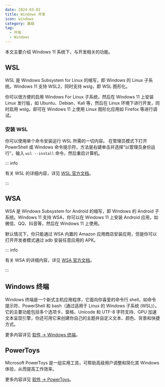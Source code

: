 ```yaml
---
date: 2024-03-02
title: Windows 开发
icon: windows
category: 基础
tag:
  - 开发
  - Windows
---
```


本文主要介绍 Windows 11 系统下，与开发相关的功能。

## WSL

WSL 是 Windows Subsystem for Linux 的缩写，即 Windows 的 Linux 子系统。Windows 11 支持 WSL2，同时支持 wslg，即 WSL 图形化。

你可以很方便的启用 Windows For Linux 子系统，然后在 Windows 11 上安装 Linux 发行版，如 Ubuntu、Debian、Kali 等，然后在 Linux 环境下进行开发，同时启用 wslg，即可在 Windows 11 上使用 Linux 图形化应用如 Firefox 等进行调试。

### 安装 WSL

你可以使用单个命令安装运行 WSL 所需的一切内容。 在管理员模式下打开 PowerShell 或 Windows 命令提示符，方法是右键单击并选择“以管理员身份运行”，输入 `wsl --install` 命令，然后重启计算机。

::: info

有关 WSL 的详细内容，详见 [WSL 官方文档](https://learn.microsoft.com/zh-cn/windows/wsl/)。

:::

## WSA

WSA 是 Windows Subsystem for Android 的缩写，即 Windows 的 Android 子系统。Windows 11 支持 WSA，你可以在 Windows 11 上安装 Android 应用，如微信、QQ、抖音等，然后在 Windows 11 上使用。

默认情况下，你只能通过 WSA 内置的 Amazon 应用商店安装应用，但是你可以打开开发者模式通过 adb 安装任意应用的 APK。

::: info

有关 WSA 的详细内容，详见 [WSA 官方文档](https://learn.microsoft.com/zh-cn/windows/android/wsa/)。

:::

## Windows 终端

Windows 终端是一个新式主机应用程序，它面向你喜爱的命令行 shell，如命令提示符、PowerShell 和 bash（通过适用于 Linux 的 Windows 子系统 (WSL)）。 它的主要功能包括多个选项卡、窗格、Unicode 和 UTF-8 字符支持、GPU 加速文本呈现引擎，你还可用它来创建你自己的主题并自定义文本、颜色、背景和快捷方式。

更多内容详见 [软件 → Windows 终端](../../software/tool/terminal/README.md)。

## PowerToys

Microsoft PowerToys 是一组实用工具，可帮助高级用户调整和简化其 Windows 体验，从而提高工作效率。

更多内容详见 [软件 → PowerToys](../../software/tool/power-toys.md)。
